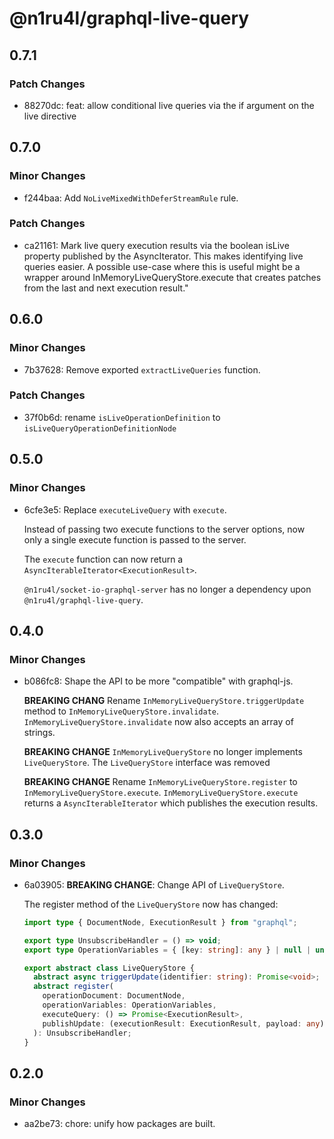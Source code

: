 # @n1ru4l/graphql-live-query

## 0.7.1

### Patch Changes

- 88270dc: feat: allow conditional live queries via the if argument on the live directive

## 0.7.0

### Minor Changes

- f244baa: Add `NoLiveMixedWithDeferStreamRule` rule.

### Patch Changes

- ca21161: Mark live query execution results via the boolean isLive property published by the AsyncIterator. This makes identifying live queries easier. A possible use-case where this is useful might be a wrapper around InMemoryLiveQueryStore.execute that creates patches from the last and next execution result."

## 0.6.0

### Minor Changes

- 7b37628: Remove exported `extractLiveQueries` function.

### Patch Changes

- 37f0b6d: rename `isLiveOperationDefinition` to `isLiveQueryOperationDefinitionNode`

## 0.5.0

### Minor Changes

- 6cfe3e5: Replace `executeLiveQuery` with `execute`.

  Instead of passing two execute functions to the server options, now only a single execute function is passed to the server.

  The `execute` function can now return a `AsyncIterableIterator<ExecutionResult>`.

  `@n1ru4l/socket-io-graphql-server` has no longer a dependency upon `@n1ru4l/graphql-live-query`.

## 0.4.0

### Minor Changes

- b086fc8: Shape the API to be more "compatible" with graphql-js.

  **BREAKING CHANG** Rename `InMemoryLiveQueryStore.triggerUpdate` method to `InMemoryLiveQueryStore.invalidate`. `InMemoryLiveQueryStore.invalidate` now also accepts an array of strings.

  **BREAKING CHANGE** `InMemoryLiveQueryStore` no longer implements `LiveQueryStore`. The `LiveQueryStore` interface was removed

  **BREAKING CHANGE** Rename `InMemoryLiveQueryStore.register` to `InMemoryLiveQueryStore.execute`. `InMemoryLiveQueryStore.execute` returns a `AsyncIterableIterator` which publishes the execution results.

## 0.3.0

### Minor Changes

- 6a03905: **BREAKING CHANGE**: Change API of `LiveQueryStore`.

  The register method of the `LiveQueryStore` now has changed:

  ```ts
  import type { DocumentNode, ExecutionResult } from "graphql";

  export type UnsubscribeHandler = () => void;
  export type OperationVariables = { [key: string]: any } | null | undefined;

  export abstract class LiveQueryStore {
    abstract async triggerUpdate(identifier: string): Promise<void>;
    abstract register(
      operationDocument: DocumentNode,
      operationVariables: OperationVariables,
      executeQuery: () => Promise<ExecutionResult>,
      publishUpdate: (executionResult: ExecutionResult, payload: any) => void
    ): UnsubscribeHandler;
  }
  ```

## 0.2.0

### Minor Changes

- aa2be73: chore: unify how packages are built.
